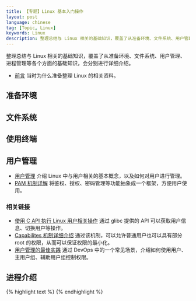 ```yaml
---
title: 【专题】Linux 基本入门操作
layout: post
language: chinese
tag: [Topic, Linux]
keywords: Linux
description: 整理总结与 Linux 相关的基础知识，覆盖了从准备环境、文件系统、用户管理、进程管理等各个方面的基础知识，会分别进行详细介绍。
---
```


整理总结与 Linux 相关的基础知识，覆盖了从准备环境、文件系统、用户管理、进程管理等各个方面的基础知识，会分别进行详细介绍。

<!-- more -->

* [前言](/post/linux-basic-concepts-preface.html) 当时为什么准备整理 Linux 的相关资料。

## 准备环境

## 文件系统

## 使用终端

## 用户管理

* [用户管理](/post/linux-user-account-management.html) 介绍 Linux 中与用户相关的基本概念，以及如何对用户进行管理。
* [PAM 机制详解](/post/linux-pam-security-introduce.html) 将鉴权、授权、密码管理等功能抽象成一个框架，方便用户使用。

### 相关链接

* [使用 C API 执行 Linux 用户相关操作](/post/linux-user-manage-c-api.html) 通过 glibc 提供的 API 可以获取用户信息、切换用户等操作。
* [Capabilites 机制详细介绍](/post/linux-capabilities-introduce.html) 通过该机制，可以允许普通用户也可以具有部分 root 的权限，从而可以保证权限的最小化。
* [用户管理的最佳实践](/post/linux-user-best-practise.html) 通过 DevOps 中的一个常见场景，介绍如何使用用户、主用户组、辅助用户组控制权限。

## 进程介绍

{% highlight text %}
{% endhighlight %}

